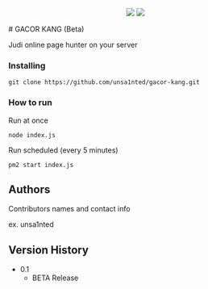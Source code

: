 <p align="center">
<img src="https://i.ytimg.com/vi/1d5IKB0fT50/mqdefault.jpg"/> 
<img src="https://i.ibb.co/0JQvWFM/gacor-kang.jpg"/>
</p>
# GACOR KANG (Beta)

Judi online page hunter on your server


### Installing

```
git clone https://github.com/unsa1nted/gacor-kang.git
```

### How to run

Run at once
```
node index.js
```

Run scheduled (every 5 minutes)
```
pm2 start index.js
```
## Authors

Contributors names and contact info

ex. unsa1nted

## Version History

* 0.1
    * BETA Release
